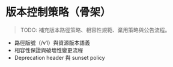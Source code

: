# 版本控制策略（骨架）

> TODO: 補充版本路徑策略、相容性規範、棄用策略與公告流程。

- 路徑版號（/v1）與資源版本語義
- 相容性保證與破壞性變更流程
- Deprecation header 與 sunset policy

